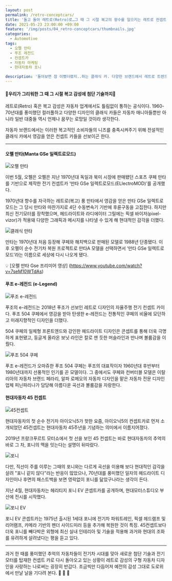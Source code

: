 ```yaml
---
layout: post
permalink: /retro-conceptcars/
title: '돌고 돌아 레트로(Retro)로…그 때 그 시절 복고의 향수를 일으키는 레트로 컨셉트 카'
date: 2021-05-23 23:00:00 +09:00
feature: '/img/posts/04_retro-conceptcars/thumbnails.jpg'
categories:
  - Automotive
tags:
  - 오펠 만타
  - 푸조 레전드
  - 컨셉트카
  - 자동차 마케팅
  - 현대자동차 포니

description: '돌아보면 참 이뻤더랬지..하는 클래식 카. 다양한 브랜드에서 레트로 트렌드에 맞춰 이전의 클래식 카의 유산을 이어가는 컨셉트 카들을 선보인다.'
---
```


#### 🚗우리가 그리워한 그 때 그 시절 복고 감성에 첨단 기술까지🚗

레트로(Retro) 혹은 복고 감성은 자동차 업계에서도 틀림없이 통하는 공식이다. 1960-70년대를 풍미했던 컬러풀하고 다양한 디자인의 클래식 카들은 자동차 매니아들뿐만 아니라 일반 대중들 역시 언제나 꿈꾸는 로망일 것이라 생각한다.

자동차 브랜드에서는 이러한 복고적인 소비자들의 니즈를 충족시켜주기 위해 전설적인 클래식 카에서 영감을 얻은 컨셉트 카들을 선보이곤 한다.

___

#### 오펠 만타(Manta GSe 일렉트로모드)
![오펠 만타](/img/posts/04_retro-conceptcars/01.jpg)

이번 5월, 오펠은 오펠은 지난 1970년대 독일과 북미 시장에 판매됐던 스포츠 쿠페 만타를 기반으로 제작한 전기  컨셉트카 ‘만타 GSe 일렉트로모드(ELlectroMOD)’를 공개했다.

1970년대 향수를 자극하는 레트로(복고) 풍 만타에서 영감을 얻은 만타 GSe 일렉트로모드는 그 당시 만타와 마찬가지로 4단 수동변속기 기반에 후륜구동을 고집한다. 하지만 최신 전기모터를 장착했으며, 헤드라이트와 라디에이터 그릴에는 픽셀 바이저(pixel-vizor)가 적용돼 다양한 그래픽과 메시지를 나타낼 수 있게 해 현대적인 감각을 더했다.

![클래식 만타](/img/posts/04_retro-conceptcars/02.jpg)

만타는 1970년대 처음 등장해 쿠페와 해치백으로 판매된 모델로 1988년 단종됐다. 이후 오펠이 순수 전기차 복원 프로젝트로 만타A 모델을 선택하면서 ‘만타 GSe 일렉트로모드’라는 이름으로 세상에 다시 나오게 됐다.

💡 [오펠 만타 Gse 프리미어 영상] (https://www.youtube.com/watch?v=7seM10WTdAs)


#### 푸조 e-레전드 (e-Legend)

![푸조 e-레전드](/img/posts/04_retro-conceptcars/03.jpg)

푸조의 e-레전드는 2018년 푸조가 선보인 레트로 디자인의 자율주행 전기 컨셉트 카이다.
푸조 504 쿠페에서 영감을 받아 탄생한 e-레전드는 전통적인 쿠페의 비율에 모던하고 미래지향적인 디자인을 더했다.

504 쿠페의 일체형 프론트엔드와 강인한 헤드라이트 디자인은 콘셉트를 통해 더욱 극명하게 표현됐고, 둥글게 올라온 보닛 라인은 칼로 잰 듯한 머슬라인과 만나며 볼륨감을 이뤘다.

![푸조 504 쿠페](/img/posts/04_retro-conceptcars/04.jpeg)

푸조 e-레전드가 오마쥬한 푸조 504 쿠페는 푸조의 대표작이자 1960년대 후반부터 1980년대까지 선풍적인 인기를 끈 모델이다. 그 중에서도 쿠페와 컨버터블 모델은 이탈리아의 자동차 브랜드 페라리, 알파 로메오의 자동차 디자인을 맡은 자동차 전문 디자인업체 피닌파리나가 담당해 아름다운 곡선과 볼륨감을 자랑한다.  


#### 현대자동차 45 컨셉트
![45컨셉트](/img/posts/04_retro-conceptcars/05.jpg)

현대자동차의 첫 순수 전기차 아이오닉5가 핫한 요즘, 아이오닉5의 컨셉트카로 먼저 소개되었던 45컨셉트는 현대자동차 45주년을 기념하는 의미에서 이름지어졌다.

2019년 프랑크푸르트 모터쇼에서 첫 선을 보인 45 컨셉트는 바로 현대자동차의 추억의 바로 그 차, 포니의 맥을 잇는다는 설명이 뒤따랐다.

![포니](/img/posts/04_retro-conceptcars/06.jpg)

다만, 직선이 주를 이루는 그때의 포니와는 다르게 곡선을 이용해 보다 현대적인 감각을 살려 "포니 같지 않다"라는 반응이 많았으나, 70년대를 풍미했던 일자의 헤드라이트 디자인이나 후면의 패스트백을 보면 영락없이 포니를 닮았구나라는 생각이 든다.

지난 4월, 현대자동차는 헤리티지 포니 EV 콘셉트카를 공개하며, 현대모터스튜디오 부산에 전시를 시작했다.

![포니 EV](/img/posts/04_retro-conceptcars/07.jpg)

포니 EV 콘셉트카는 1975년 출시된 1세대 포니에 전기차 파워트레인, 픽셀 헤드램프 및 리어램프, 카메라 기반의 펜더 사이드미러 등을 추가해 복원한 것이 특징. 45컨셉트보다 더욱 포니를 빼다박은 외형에 최신 실내 인테리아 및 기술을 적용해 과거와 현대의 조화를 유려하게 살려냈다는 평을 듣고 있다.  
___

과거 한 때를 풍미했던 추억의 자동차들이 전기차 시대를 맞아 새로운 첨단 기술과 전기 모터를 탑재한 컨셉트 카로 다시 돌아오고 있는 상황이 레트로 감성의 구형 자동차 디자인을 사랑하는 나로써는 굉장히 반갑다. 조금씩만 다듬어져 예전의 감성 그대로 도로위에서 만날 날을 기다려 본다. 🚗 🚕 🚙
